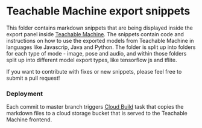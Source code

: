 # Teachable Machine export snippets

This folder contains markdown snippets that are being displayed inside the export panel inside [Teachable Machine](https://teachablemachine.withgoogle.com/). The snippets contain code and instructions on how to use the exported models from Teachable Machine in languages like Javascrip, Java and Python. The folder is split up into folders for each type of mode - image, pose and audio, and within those folders split up into different model export types, like tensorflow js and tflite. 

If you want to contribute with fixes or new snippets, please feel free to submit a pull request! 

### Deployment
Each commit to master branch triggers [Cloud Build](https://pantheon.corp.google.com/cloud-build/dashboard?project=gweb-teachable-ai) task that copies the markdown files to a cloud storage bucket that is served to the Teachable Machine frontend.
